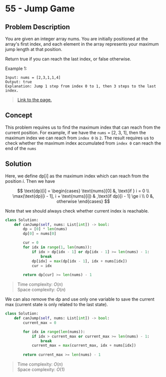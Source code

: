 # 55 - Jump Game

## Problem Description
You are given an integer array nums. You are initially positioned at the array's first index, and each element in the array represents your maximum jump length at that position.

Return true if you can reach the last index, or false otherwise.

Example 1:

```text
Input: nums = [2,3,1,1,4]
Output: true
Explanation: Jump 1 step from index 0 to 1, then 3 steps to the last index.
```

> [Link to the page.](https://leetcode.com/problems/jump-game/description/)

## Concept
This problem requires us to find the maximum index that can reach from the current position. For example, if we have the `nums` = [2, 3, 1], then the maximum index we can reach from `index 0` is `2`. The result requires us to check whether the maximum index accumulated from `index 0` can reach the end of the `nums`

## Solution
Here, we define $\text{dp}[i]$ as the maximum index which can reach from the position $i$. Then we have

$$
\text{dp}[i] = 
\begin{cases}
\text{nums}[0] &, \text{if } i = 0 \\
\max(\text{dp}[i - 1], i + \text{nums}[i]) & ,\text{if dp}[i - 1] \ge i \\
0 &, otherwise
\end{cases}
$$

Note that we should always check whether current index is reachable.

```python
class Solution:
    def canJump(self, nums: List[int]) -> bool:
        dp = [0] * len(nums)
        dp[0] = nums[0]

        cur = 0
        for idx in range(1, len(nums)):
            if idx > dp[idx - 1] or dp[idx - 1] >= len(nums) - 1:
                break
            dp[idx] = max(dp[idx - 1], idx + nums[idx])
            cur = idx
        
        return dp[cur] >= len(nums) - 1
```
> Time complexity: $O(n)$ \
> Space complexity: $O(n)$

We can also remove the $\text{dp}$ and use only one variable to save the current max (current state is only related to the last state).

```python
class Solution:
    def canJump(self, nums: List[int]) -> bool:
        current_max = 0

        for idx in range(len(nums)):
            if idx > current_max or current_max >= len(nums) - 1:
                break
            current_max = max(current_max, idx + nums[idx])
        
        return current_max >= len(nums) - 1
```

> Time complexity: $O(n)$ \
> Space complexity: $O(1)$

